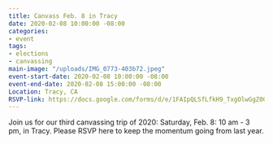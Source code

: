 ```yaml
---
title: Canvass Feb. 8 in Tracy
date: 2020-02-08 10:00:00 -08:00
categories:
- event
tags:
- elections
- canvassing
main-image: "/uploads/IMG_0773-403b72.jpeg"
event-start-date: 2020-02-08 10:00:00 -08:00
event-end-date: 2020-02-08 15:00:00 -08:00
Location: Tracy, CA
RSVP-link: https://docs.google.com/forms/d/e/1FAIpQLSfLfkH9_TxgOlwGgZ0GWg47IPK5IGODfeYNt5GI9_bZudEBvg/viewform
---
```


Join us for our third canvassing trip of 2020: Saturday, Feb. 8:  10 am - 3 pm, in Tracy.  Please RSVP here to keep the momentum going from last year. 